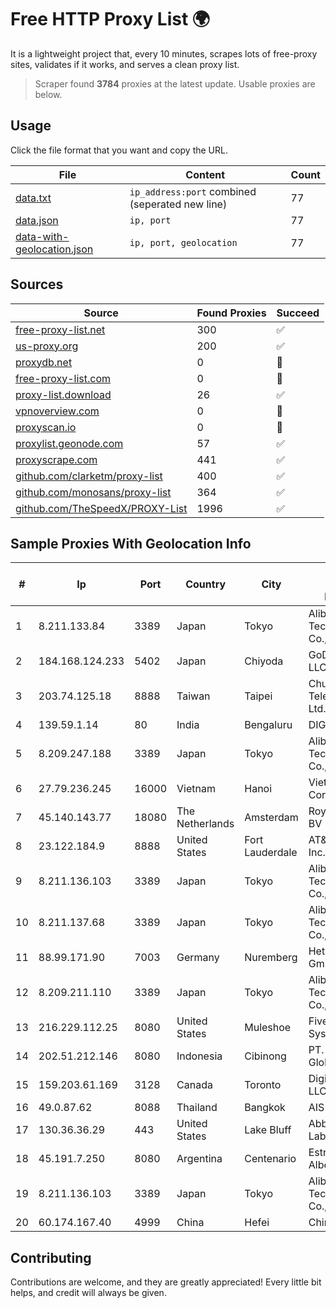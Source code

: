 
# Free HTTP Proxy List 🌍

It is a lightweight project that, every 10 minutes, scrapes lots of free-proxy sites, validates if it works, and serves a clean proxy list.


> Scraper found **3784** proxies at the latest update. Usable proxies are below.

## Usage

Click the file format that you want and copy the URL.


|File|Content|Count|
|----|-------|-----|
|[data.txt](https://raw.githubusercontent.com/themiralay/Proxy-List-World/master/data.txt)|`ip_address:port` combined (seperated new line)|77|
|[data.json](https://raw.githubusercontent.com/themiralay/Proxy-List-World/master/data.json)|`ip, port`|77|
|[data-with-geolocation.json](https://raw.githubusercontent.com/themiralay/Proxy-List-World/master/data-with-geolocation.json)|`ip, port, geolocation`|77|

## Sources

|Source|Found Proxies|Succeed|
|------|-------------|-------|
|[free-proxy-list.net](https://free-proxy-list.net)|300|✅|
|[us-proxy.org](https://www.us-proxy.org)|200|✅|
|[proxydb.net](http://proxydb.net)|0|🚫|
|[free-proxy-list.com](https://free-proxy-list.com/?page=&port=&type%5B%5D=http&type%5B%5D=https&up_time=0&search=Search)|0|🚫|
|[proxy-list.download](https://www.proxy-list.download/HTTP)|26|✅|
|[vpnoverview.com](https://vpnoverview.com/privacy/anonymous-browsing/free-proxy-servers)|0|🚫|
|[proxyscan.io](https://www.proxyscan.io)|0|🚫|
|[proxylist.geonode.com](https://proxylist.geonode.com/api/proxy-list?limit=300&page=1&sort_by=lastChecked&sort_type=desc&protocols=http,https)|57|✅|
|[proxyscrape.com](https://api.proxyscrape.com/v2/?request=displayproxies&protocol=http&timeout=10000&country=all&ssl=all&anonymity=all)|441|✅|
|[github.com/clarketm/proxy-list](https://raw.githubusercontent.com/clarketm/proxy-list/master/proxy-list-raw.txt)|400|✅|
|[github.com/monosans/proxy-list](https://raw.githubusercontent.com/monosans/proxy-list/main/proxies/http.txt)|364|✅|
|[github.com/TheSpeedX/PROXY-List](https://raw.githubusercontent.com/TheSpeedX/PROXY-List/master/http.txt)|1996|✅|


## Sample Proxies With Geolocation Info

|#|Ip|Port|Country|City|Internet Service Provider|
|-|--|----|-------|----|-------------------------|
|1|8.211.133.84|3389|Japan|Tokyo|Alibaba (US) Technology Co., Ltd.|
|2|184.168.124.233|5402|Japan|Chiyoda|GoDaddy.com, LLC|
|3|203.74.125.18|8888|Taiwan|Taipei|Chunghwa Telecom Co., Ltd.|
|4|139.59.1.14|80|India|Bengaluru|DIGITALOCEAN|
|5|8.209.247.188|3389|Japan|Tokyo|Alibaba (US) Technology Co., Ltd.|
|6|27.79.236.245|16000|Vietnam|Hanoi|Viettel Corporation|
|7|45.140.143.77|18080|The Netherlands|Amsterdam|RoyaleHosting BV|
|8|23.122.184.9|8888|United States|Fort Lauderdale|AT&T Services, Inc.|
|9|8.211.136.103|3389|Japan|Tokyo|Alibaba (US) Technology Co., Ltd.|
|10|8.211.137.68|3389|Japan|Tokyo|Alibaba (US) Technology Co., Ltd.|
|11|88.99.171.90|7003|Germany|Nuremberg|Hetzner Online GmbH|
|12|8.209.211.110|3389|Japan|Tokyo|Alibaba (US) Technology Co., Ltd.|
|13|216.229.112.25|8080|United States|Muleshoe|Five Area Systems, LLC|
|14|202.51.212.146|8080|Indonesia|Cibinong|PT. Sejahtera Globalindo|
|15|159.203.61.169|3128|Canada|Toronto|DigitalOcean, LLC|
|16|49.0.87.62|8088|Thailand|Bangkok|AIS-Fibre|
|17|130.36.36.29|443|United States|Lake Bluff|Abbott Laboratories|
|18|45.191.7.250|8080|Argentina|Centenario|Estrella Jorge Alberto|
|19|8.211.136.103|3389|Japan|Tokyo|Alibaba (US) Technology Co., Ltd.|
|20|60.174.167.40|4999|China|Hefei|Chinanet|



## Contributing

Contributions are welcome, and they are greatly appreciated! Every
little bit helps, and credit will always be given.

